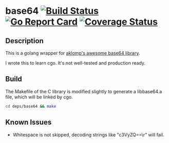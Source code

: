 # base64 [![Build Status](https://travis-ci.org/myzhan/base64.svg?branch=master)](https://travis-ci.org/myzhan/base64) [![Go Report Card](https://goreportcard.com/badge/github.com/myzhan/base64)](https://goreportcard.com/report/github.com/myzhan/base64) [![Coverage Status](https://codecov.io/gh/myzhan/base64/branch/master/graph/badge.svg)](https://codecov.io/gh/myzhan/base64)

## Description

This is a golang wrapper for [aklomp's awesome base64 library](https://github.com/aklomp/base64).

I wrote this to learn cgo. It's not well-tested and production ready.

## Build

The Makefile of the C library is modified slightly to generate a libbase64.a file, which will be linked by cgo.

```bash
cd deps/base64 && make
```

## Known Issues

- Whitespace is not skipped, decoding strings like "c3VyZQ==\r" will fail.